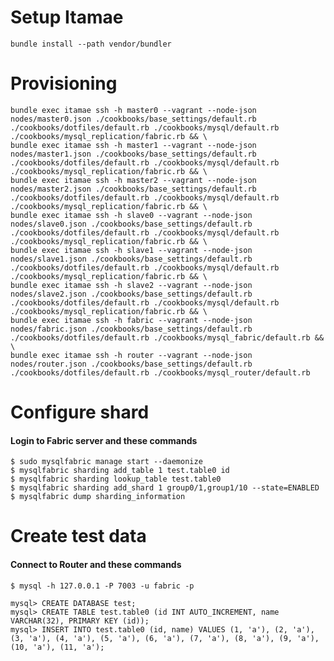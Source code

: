 # Setup Itamae

    bundle install --path vendor/bundler

# Provisioning

    bundle exec itamae ssh -h master0 --vagrant --node-json nodes/master0.json ./cookbooks/base_settings/default.rb ./cookbooks/dotfiles/default.rb ./cookbooks/mysql/default.rb ./cookbooks/mysql_replication/fabric.rb && \
    bundle exec itamae ssh -h master1 --vagrant --node-json nodes/master1.json ./cookbooks/base_settings/default.rb ./cookbooks/dotfiles/default.rb ./cookbooks/mysql/default.rb ./cookbooks/mysql_replication/fabric.rb && \
    bundle exec itamae ssh -h master2 --vagrant --node-json nodes/master2.json ./cookbooks/base_settings/default.rb ./cookbooks/dotfiles/default.rb ./cookbooks/mysql/default.rb ./cookbooks/mysql_replication/fabric.rb && \
    bundle exec itamae ssh -h slave0 --vagrant --node-json nodes/slave0.json ./cookbooks/base_settings/default.rb ./cookbooks/dotfiles/default.rb ./cookbooks/mysql/default.rb ./cookbooks/mysql_replication/fabric.rb && \
    bundle exec itamae ssh -h slave1 --vagrant --node-json nodes/slave1.json ./cookbooks/base_settings/default.rb ./cookbooks/dotfiles/default.rb ./cookbooks/mysql/default.rb ./cookbooks/mysql_replication/fabric.rb && \
    bundle exec itamae ssh -h slave2 --vagrant --node-json nodes/slave2.json ./cookbooks/base_settings/default.rb ./cookbooks/dotfiles/default.rb ./cookbooks/mysql/default.rb ./cookbooks/mysql_replication/fabric.rb && \
    bundle exec itamae ssh -h fabric --vagrant --node-json nodes/fabric.json ./cookbooks/base_settings/default.rb ./cookbooks/dotfiles/default.rb ./cookbooks/mysql_fabric/default.rb && \
    bundle exec itamae ssh -h router --vagrant --node-json nodes/router.json ./cookbooks/base_settings/default.rb ./cookbooks/dotfiles/default.rb ./cookbooks/mysql_router/default.rb

# Configure shard

#### Login to Fabric server and these commands

    $ sudo mysqlfabric manage start --daemonize
    $ mysqlfabric sharding add_table 1 test.table0 id
    $ mysqlfabric sharding lookup_table test.table0
    $ mysqlfabric sharding add_shard 1 group0/1,group1/10 --state=ENABLED
    $ mysqlfabric dump sharding_information

# Create test data

#### Connect to Router and these commands

    $ mysql -h 127.0.0.1 -P 7003 -u fabric -p

    mysql> CREATE DATABASE test;
    mysql> CREATE TABLE test.table0 (id INT AUTO_INCREMENT, name VARCHAR(32), PRIMARY KEY (id));
    mysql> INSERT INTO test.table0 (id, name) VALUES (1, 'a'), (2, 'a'), (3, 'a'), (4, 'a'), (5, 'a'), (6, 'a'), (7, 'a'), (8, 'a'), (9, 'a'), (10, 'a'), (11, 'a');
